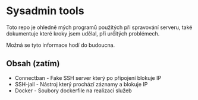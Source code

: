 # Sysadmin tools

Toto repo je ohledně mých programů použitých při spravování serveru, také dokumentuje které kroky jsem udělal, při určitých problémech.

Možná se tyto informace hodí do budoucna.

## Obsah (zatím)

- Connectban - Fake SSH server který po připojení blokuje IP
- SSH-jail - Nástroj který prochází záznamy a blokuje IP
- Docker - Soubory dockerfile na realizaci služeb
